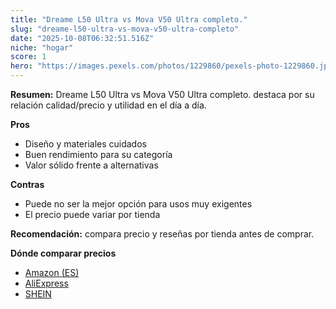 ```yaml
---
title: "Dreame L50 Ultra vs Mova V50 Ultra completo."
slug: "dreame-l50-ultra-vs-mova-v50-ultra-completo"
date: "2025-10-08T06:32:51.516Z"
niche: "hogar"
score: 1
hero: "https://images.pexels.com/photos/1229860/pexels-photo-1229860.jpeg?auto=compress&cs=tinysrgb&fit=crop&h=627&w=1200&auto=compress&cs=tinysrgb&w=1200&h=675&fit=crop"
---
```


**Resumen:** Dreame L50 Ultra vs Mova V50 Ultra completo. destaca por su relación calidad/precio y utilidad en el día a día.

**Pros**
- Diseño y materiales cuidados
- Buen rendimiento para su categoría
- Valor sólido frente a alternativas

**Contras**
- Puede no ser la mejor opción para usos muy exigentes
- El precio puede variar por tienda

**Recomendación:** compara precio y reseñas por tienda antes de comprar.

**Dónde comparar precios**
- [Amazon (ES)](https://www.amazon.es/s?k=Dreame%20L50%20Ultra%20vs%20Mova%20V50%20Ultra%20completo.&tag=teknovashop25-21)
- [AliExpress](https://www.aliexpress.com/wholesale?SearchText=Dreame%20L50%20Ultra%20vs%20Mova%20V50%20Ultra%20completo.)
- [SHEIN](https://www.shein.com/pdsearch/Dreame%20L50%20Ultra%20vs%20Mova%20V50%20Ultra%20completo.)